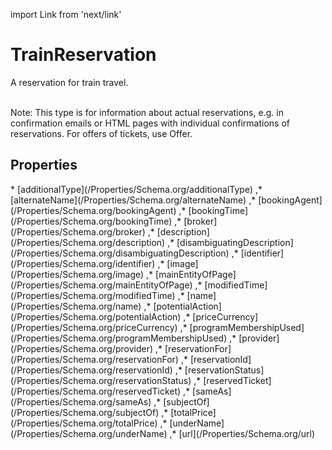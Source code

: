 import Link from 'next/link'

# TrainReservation

A reservation for train travel.<br/><br/>

Note: This type is for information about actual reservations, e.g. in confirmation emails or HTML pages with individual confirmations of reservations. For offers of tickets, use <Link href="/Offer">Offer</Link>.

## Properties

<Grid>
* [additionalType](/Properties/Schema.org/additionalType)
,* [alternateName](/Properties/Schema.org/alternateName)
,* [bookingAgent](/Properties/Schema.org/bookingAgent)
,* [bookingTime](/Properties/Schema.org/bookingTime)
,* [broker](/Properties/Schema.org/broker)
,* [description](/Properties/Schema.org/description)
,* [disambiguatingDescription](/Properties/Schema.org/disambiguatingDescription)
,* [identifier](/Properties/Schema.org/identifier)
,* [image](/Properties/Schema.org/image)
,* [mainEntityOfPage](/Properties/Schema.org/mainEntityOfPage)
,* [modifiedTime](/Properties/Schema.org/modifiedTime)
,* [name](/Properties/Schema.org/name)
,* [potentialAction](/Properties/Schema.org/potentialAction)
,* [priceCurrency](/Properties/Schema.org/priceCurrency)
,* [programMembershipUsed](/Properties/Schema.org/programMembershipUsed)
,* [provider](/Properties/Schema.org/provider)
,* [reservationFor](/Properties/Schema.org/reservationFor)
,* [reservationId](/Properties/Schema.org/reservationId)
,* [reservationStatus](/Properties/Schema.org/reservationStatus)
,* [reservedTicket](/Properties/Schema.org/reservedTicket)
,* [sameAs](/Properties/Schema.org/sameAs)
,* [subjectOf](/Properties/Schema.org/subjectOf)
,* [totalPrice](/Properties/Schema.org/totalPrice)
,* [underName](/Properties/Schema.org/underName)
,* [url](/Properties/Schema.org/url)

</Grid>

